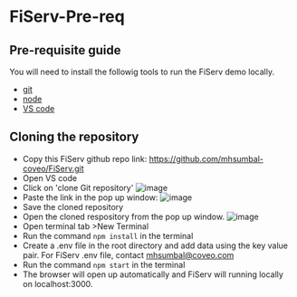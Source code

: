 # FiServ-Pre-req

## Pre-requisite guide

You will need to install the followig tools to run the FiServ demo locally.

- [git](https://git-scm.com/downloads)
- [node](https://nodejs.org/en/download/)
- [VS code](https://code.visualstudio.com/)

## Cloning the repository


- Copy this FiServ github repo link: https://github.com/mhsumbal-coveo/FiServ.git
- Open VS code
- Click on 'clone Git repository'
![image](https://user-images.githubusercontent.com/104369481/177623981-7d136a87-467a-476e-be97-da2dde5045d2.png)
- Paste the link in the pop up window:
![image](https://user-images.githubusercontent.com/104369481/177624229-2cd8a486-7a66-4c54-9708-3529c90d0e29.png)
- Save the cloned repository 
- Open the cloned respository from the pop up window.
![image](https://user-images.githubusercontent.com/104369481/177624606-47a288c9-b0c9-4bc4-a21f-a03845ae2852.png)
- Open terminal tab >New Terminal
- Run the command ```npm install``` in the terminal
- Create a .env file in the root directory and add data using the key value pair. For FiServ .env file, contact mhsumbal@coveo.com
- Run the command ```npm start``` in the terminal
- The browser will open up automatically and FiServ will running locally on localhost:3000.
